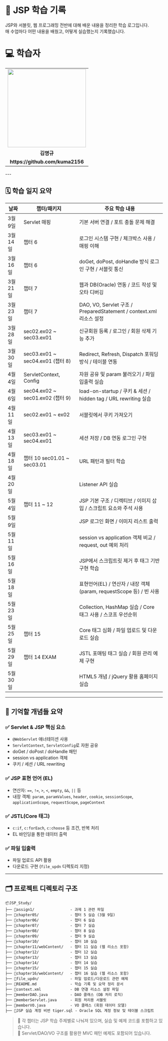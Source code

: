 # 📘 JSP 학습 기록 

JSP와 서블릿, 웹 프로그래밍 전반에 대해 배운 내용을 정리한 학습 로그입니다.  
매 수업마다 어떤 내용을 배웠고, 어떻게 실습했는지 기록했습니다.

<div align="left">
    <h1>💻 학습자</h1>
    <table>
        <tr>
            <td align="center"><img src="https://github.com/user-attachments/assets/61049fd5-5e06-4b17-bb51-d925ea3e68dc" width="250"></td>
        </tr>
        <tr>
            <td align="center"><b>김명규</b></td>
        </tr>
        <tr>
            <td align="center"><b>https://github.com/kuma2156</b></td>
        </tr>
    </table>
</div>
---

## 🗓️ 학습 일지 요약

| 날짜         | 챕터/패키지                      | 주요 학습 내용                                                                 |
|--------------|----------------------------------|--------------------------------------------------------------------------------|
| 3월 9일      | Servlet 매핑                     | 기본 서버 연결 / 포트 충돌 문제 해결                                           |
| 3월 14일   | 챕터 6                           | 로그인 시스템 구현 / 체크박스 사용 / 매핑 이해                                 |
| 3월 16일     | 챕터 6                           | doGet, doPost, doHandle 방식 로그인 구현 / 서블릿 통신                        |
| 3월 21일     | 챕터 7                           | 웹과 DB(Oracle) 연동 / 코드 작성 및 오타 디버깅                               |
| 3월 23일     | 챕터 7                           | DAO, VO, Servlet 구조 / PreparedStatement / context.xml 리소스 설정           |
| 3월 28일     | sec02.ex02 ~ sec03.ex01         | 신규회원 등록 / 로그인 / 회원 삭제 기능 추가                                  |
| 3월 30일     | sec03.ex01 ~ sec04.ex01 (챕터 8)| Redirect, Refresh, Dispatch 포워딩 방식 / 테이블 연동                          |
| 4월 4일      | ServletContext, Config           | 자원 공유 및 param 불러오기 / 파일 입출력 실습                                 |
| 4월 6일      | sec04.ex02 ~ sec01.ex02 (챕터 9)| load-on-startup / 쿠키 & 세션 / hidden tag / URL rewriting 실습               |
| 4월 11일     | sec02.ex01 ~ ex02               | 서블릿에서 쿠키 가져오기                                                      |
| 4월 13일     | sec03.ex01 ~ sec04.ex01         | 세션 저장 / DB 연동 로그인 구현                                               |
| 4월 18일     | 챕터 10 sec01.01 ~ sec03.01     | URL 패턴과 필터 학습                                                          |
| 4월 20일     |                                  | Listener API 실습                                                             |
| 5월 4일      | 챕터 11 ~ 12                    | JSP 기본 구조 / 디렉티브 / 이미지 삽입 / 스크립트 요소와 주석 사용            |
| 5월 9일      |                                  | JSP 로그인 화면 / 이미지 리스트 출력                                          |
| 5월 11일     |                                  | session vs application 객체 비교 / request, out 예외 처리                     |
| 5월 16일     |                                  | JSP에서 스크립트릿 제거 후 태그 기반 구현 학습                                |
| 5월 18일     |                                  | 표현언어(EL) / 연산자 / 내장 객체(param, requestScope 등) / 빈 사용           |
| 5월 23일     |                                  | Collection, HashMap 실습 / Core 태그 사용 / 스코프 우선순위                   |
| 5월 25일     | 챕터 15                         | Core 태그 심화 / 파일 업로드 및 다운로드 실습                                 |
| 5월 29일     | 챕터 14 EXAM                    | JSTL 포매팅 태그 실습 / 회원 관리 예제 구현                                   |
| 5월 30일     |                                  | HTML5 개념 / jQuery 활용 홈페이지 실습                                        |

---

## 🧠 기억할 개념들 요약

### ✅ Servlet & JSP 핵심 요소

- `@WebServlet` 애너테이션 사용
- `ServletContext`, `ServletConfig`로 자원 공유
- doGet / doPost / doHandle 패턴
- session vs application 객체
- 쿠키 / 세션 / URL rewriting

### ✅ JSP 표현 언어 (EL)

- 연산자: `==`, `!=`, `>`, `<`, `empty`, `&&`, `||` 등
- 내장 객체: `param`, `paramValues`, `header`, `cookie`, `sessionScope`, `applicationScope`, `requestScope`, `pageContext`

### ✅ JSTL(Core 태그)

- `c:if`, `c:forEach`, `c:choose` 등 조건, 반복 처리
- EL 바인딩을 통한 데이터 출력

### ✅ 파일 입출력

- 파일 업로드 API 활용
- 다운로드 구현 (`file_updn` 디렉토리 지정)

---

## 🗂️ 프로젝트 디렉토리 구조

```
📦JSP_Study/
├── 📁assign1/                - 과제 1 관련 파일
├── 📁chapter05/              - 챕터 5 실습 (3월 9일)
├── 📁chapter06/              - 챕터 6 실습
├── 📁chapter07/              - 챕터 7 실습
├── 📁chapter08/              - 챕터 8 실습
├── 📁chapter09/              - 챕터 9 실습
├── 📁chapter10/              - 챕터 10 실습
├── 📁chapter11/webContent/   - 챕터 11 실습 (웹 리소스 포함)
├── 📁chapter12/              - 챕터 12 실습
├── 📁chapter13/              - 챕터 13 실습
├── 📁chapter14/              - 챕터 14 실습
├── 📁chapter15/              - 챕터 15 실습
├── 📁chapter16/webContent/   - 챕터 16 실습 (웹 리소스 포함)
├── 📁file_updn/              - 파일 업로드/다운로드 관련 예제
├── 📄README.md               - 학습 기록 및 요약 정리 문서
├── 📄context.xml             - DB 연결 리소스 설정 파일
├── 📄memberDAO.java          - DAO 클래스 (DB 처리 로직)
├── 📄memberServlet.java      - 회원 처리용 서블릿
├── 📄memberVO.java           - VO 클래스 (회원 데이터 모델)
├── 📄JSP 실습 계정 비번 tiger.sql - Oracle SQL 계정 정보 및 테이블 스크립트
```

> 📌 각 챕터는 JSP 학습 주제별로 나눠져 있으며, 실습 및 예제 코드를 포함하고 있습니다.  
> 📌 Servlet/DAO/VO 구조를 활용한 MVC 패턴 예제도 포함되어 있습니다.
